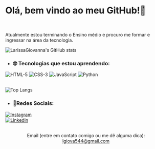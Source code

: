 # Olá, bem vindo ao meu GitHub!👋
<br>

Atualmente estou terminando o Ensino médio e procuro me formar e ingressar na área da tecnologia.

![LarissaGiovanna's GitHub stats](https://github-readme-stats.vercel.app/api?username=LarissaGiovanna&show_icons=true&theme=transparent&rank_icon=github&locale=pt-br)

- ### 🤓 Tecnologias que estou aprendendo:
<div>
<img src="https://img.shields.io/badge/HTML5-E34F26?style=for-the-badge&logo=html5&logoColor=white" alt="HTML-5">
<img src="https://img.shields.io/badge/CSS3-1572B6?style=for-the-badge&logo=css3&logoColor=white" alt="CSS-3">
<img src="https://img.shields.io/badge/JavaScript-F7DF1E?style=for-the-badge&logo=javascript&logoColor=black" alt="JavaScript">
<img src="https://img.shields.io/badge/Python-14354C?style=for-the-badge&logo=python&logoColor=white" alt="Python">
</div>
<br>

![Top Langs](https://github-readme-stats.vercel.app/api/top-langs/?username=LarissaGiovanna&layout=compact&theme=transparent)

- ### 📱Redes Sociais:

<div style="display:flex; flex-direction:column">
<a href="https://instagram.com/larii.giovanna">
<img src="https://img.shields.io/badge/Instagram-E4405F?style=for-the-badge&logo=instagram&logoColor=white" alt="Instagram">
<a href="https://www.linkedin.com/in/larissa-giovanna-3b8391309/">
<img src="https://img.shields.io/badge/LinkedIn-0077B5?style=for-the-badge&logo=linkedin&logoColor=white" alt="Linkedin">
</a>
</div>
<br>
<div style="text-align:center">
<p>Email (entre em contato comigo ou me dê alguma dica):
<br>
<a href="https://mail.google.com/mail/#inbox?compose=CllgCJvkXgbsvLlltrHBmFJbVJrJJzxjqrNKDwCZxNsXLQLzmsnwRRDpkvTPgrKbQTVSxrxcHQB">lgiova544@gmail.com
</div>

